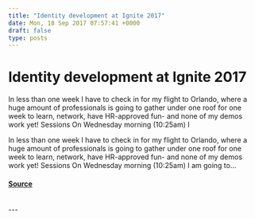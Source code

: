 ```yaml
---
title: "Identity development at Ignite 2017"
date: Mon, 18 Sep 2017 07:57:41 +0000
draft: false
type: posts
---
```

# Identity development at Ignite 2017





In less than one week I have to check in for my flight to Orlando, where a huge amount of professionals is going to gather under one roof for one week to learn, network, have HR-approved fun- and none of my demos work yet! Sessions On Wednesday morning (10:25am) I

In less than one week I have to check in for my flight to Orlando, where a huge amount of professionals is going to gather under one roof for one week to learn, network, have HR-approved fun- and none of my demos work yet! Sessions On Wednesday morning (10:25am) I am going to...

#### [Source](https://www.cloudidentity.com/blog/2017/09/18/identity-development-at-ignite-2017/)

<br/>
---
